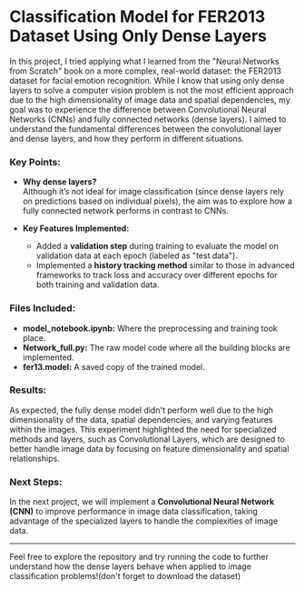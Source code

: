 # Classification Model for FER2013 Dataset Using Only Dense Layers

In this project, I tried applying what I learned from the "Neural Networks from Scratch" book on a more complex, real-world dataset: the FER2013 dataset for facial emotion recognition. While I know that using only dense layers to solve a computer vision problem is not the most efficient approach due to the high dimensionality of image data and spatial dependencies, my goal was to experience the difference between Convolutional Neural Networks (CNNs) and fully connected networks (dense layers). I aimed to understand the fundamental differences between the convolutional layer and dense layers, and how they perform in different situations.

### Key Points:
- **Why dense layers?**  
  Although it’s not ideal for image classification (since dense layers rely on predictions based on individual pixels), the aim was to explore how a fully connected network performs in contrast to CNNs.
  
- **Key Features Implemented:**  
  - Added a **validation step** during training to evaluate the model on validation data at each epoch (labeled as "test data").
  - Implemented a **history tracking method** similar to those in advanced frameworks to track loss and accuracy over different epochs for both training and validation data.

### Files Included:
- **model_notebook.ipynb:** Where the preprocessing and training took place.
- **Network_full.py:** The raw model code where all the building blocks are implemented.
- **fer13.model:** A saved copy of the trained model.

### Results:
As expected, the fully dense model didn't perform well due to the high dimensionality of the data, spatial dependencies, and varying features within the images. This experiment highlighted the need for specialized methods and layers, such as Convolutional Layers, which are designed to better handle image data by focusing on feature dimensionality and spatial relationships.

### Next Steps:
In the next project, we will implement a **Convolutional Neural Network (CNN)** to improve performance in image data classification, taking advantage of the specialized layers to handle the complexities of image data.

---

Feel free to explore the repository and try running the code to further understand how the dense layers behave when applied to image classification problems!(don't forget to download the dataset)

